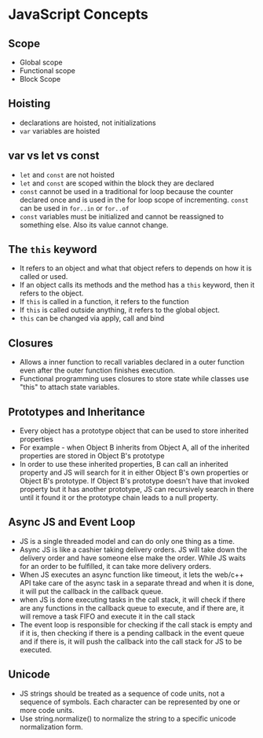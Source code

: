 # JavaScript Concepts

## Scope
- Global scope
- Functional scope
- Block Scope

## Hoisting
- declarations are hoisted, not initializations
- `var` variables are hoisted

## var vs let vs const
- `let` and `const` are not hoisted
- `let` and `const` are scoped within the block they are declared
- `const` cannot be used in a traditional for loop because the counter declared once and is used in the for loop scope of incrementing. `const` can be used in `for..in` or `for..of`
- `const` variables must be initialized and cannot be reassigned to something else. Also its value cannot change.

## The `this` keyword
- It refers to an object and what that object refers to depends on how it is called or used.
- If an object calls its methods and the method has a `this` keyword, then it refers to the object.
- If `this` is called in a function, it refers to the function
- If `this` is called outside anything, it refers to the global object.
- `this` can be changed via apply, call and bind

## Closures
- Allows a inner function to recall variables declared in a outer function even after the outer function finishes execution.
- Functional programming uses closures to store state while classes use "this" to attach state variables.

## Prototypes and Inheritance
- Every object has a prototype object that can be used to store inherited properties
- For example - when Object B inherits from Object A, all of the inherited properties are stored in Object B's prototype
- In order to use these inherited properties, B can call an inherited property and JS will search for it in either Object B's own properties or Object B's prototype. If Object B's prototype doesn't have that invoked property but it has another prototype, JS can recursively search in there until it found it or the prototype chain leads to a null property.

## Async JS and Event Loop
- JS is a single threaded model and can do only one thing as a time.
- Async JS is like a cashier taking delivery orders. JS will take down the delivery order and have someone else make the order. While JS waits for an order to be fulfilled, it can take more delivery orders.
- When JS executes an async function like timeout, it lets the web/c++ API take care of the async task in a separate thread and when it is done, it will put the callback in the callback queue.
- when JS is done executing tasks in the call stack, it will check if there are any functions in the callback queue to execute, and if there are, it will remove a task FIFO and execute it in the call stack
- The event loop is responsible for checking if the call stack is empty and if it is, then checking if there is a pending callback in the event queue and if there is, it will push the callback into the call stack for JS to be executed.


## Unicode
- JS strings should be treated as a sequence of code units, not a sequence of symbols. Each character can be represented by one or more code units.
- Use string.normalize() to normalize the string to a specific unicode normalization form.
